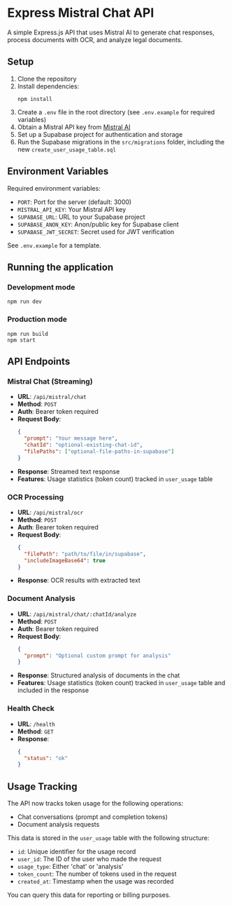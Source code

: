 # Express Mistral Chat API

A simple Express.js API that uses Mistral AI to generate chat responses, process documents with OCR, and analyze legal documents.

## Setup

1. Clone the repository
2. Install dependencies:
   ```
   npm install
   ```
3. Create a `.env` file in the root directory (see `.env.example` for required variables)
4. Obtain a Mistral API key from [Mistral AI](https://console.mistral.ai/)
5. Set up a Supabase project for authentication and storage
6. Run the Supabase migrations in the `src/migrations` folder, including the new `create_user_usage_table.sql`

## Environment Variables

Required environment variables:
- `PORT`: Port for the server (default: 3000)
- `MISTRAL_API_KEY`: Your Mistral API key
- `SUPABASE_URL`: URL to your Supabase project
- `SUPABASE_ANON_KEY`: Anon/public key for Supabase client
- `SUPABASE_JWT_SECRET`: Secret used for JWT verification

See `.env.example` for a template.

## Running the application

### Development mode
```
npm run dev
```

### Production mode
```
npm run build
npm start
```

## API Endpoints

### Mistral Chat (Streaming)

- **URL**: `/api/mistral/chat`
- **Method**: `POST`
- **Auth**: Bearer token required
- **Request Body**:
  ```json
  {
    "prompt": "Your message here",
    "chatId": "optional-existing-chat-id",
    "filePaths": ["optional-file-paths-in-supabase"]
  }
  ```
- **Response**: Streamed text response
- **Features**: Usage statistics (token count) tracked in `user_usage` table

### OCR Processing

- **URL**: `/api/mistral/ocr`
- **Method**: `POST`
- **Auth**: Bearer token required
- **Request Body**:
  ```json
  {
    "filePath": "path/to/file/in/supabase",
    "includeImageBase64": true
  }
  ```
- **Response**: OCR results with extracted text

### Document Analysis

- **URL**: `/api/mistral/chat/:chatId/analyze`
- **Method**: `POST`
- **Auth**: Bearer token required
- **Request Body**:
  ```json
  {
    "prompt": "Optional custom prompt for analysis"
  }
  ```
- **Response**: Structured analysis of documents in the chat
- **Features**: Usage statistics (token count) tracked in `user_usage` table and included in the response

### Health Check

- **URL**: `/health`
- **Method**: `GET`
- **Response**:
  ```json
  {
    "status": "ok"
  }
  ```

## Usage Tracking

The API now tracks token usage for the following operations:
- Chat conversations (prompt and completion tokens)
- Document analysis requests

This data is stored in the `user_usage` table with the following structure:
- `id`: Unique identifier for the usage record
- `user_id`: The ID of the user who made the request
- `usage_type`: Either 'chat' or 'analysis'
- `token_count`: The number of tokens used in the request
- `created_at`: Timestamp when the usage was recorded

You can query this data for reporting or billing purposes. 
